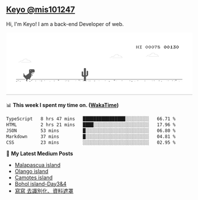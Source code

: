 ## [Keyo @mis101247](https://github.com/mis101247/mis101247.github.io)

Hi, I'm Keyo! I am a back-end Developer of web. 


![image](https://github.com/mis101247/mis101247/blob/master/dino.gif)

📊 **This week I spent my time on. ([WakaTime](https://wakatime.com/@66242878-3a41-446c-852d-cafde411a834))**
<!--START_SECTION:waka-->
```text
TypeScript   8 hrs 47 mins   ████████████████░░░░░░░░░   66.71 % 
HTML         2 hrs 21 mins   ████░░░░░░░░░░░░░░░░░░░░░   17.96 % 
JSON         53 mins         █░░░░░░░░░░░░░░░░░░░░░░░░   06.80 % 
Markdown     37 mins         █░░░░░░░░░░░░░░░░░░░░░░░░   04.81 % 
CSS          23 mins         ░░░░░░░░░░░░░░░░░░░░░░░░░   02.95 %
```
<!--END_SECTION:waka-->

📕 **My Latest Medium Posts**

<!-- BLOG-POST-LIST:START -->
- [Malapascua island](https://medium.com/@814007/malapascua-island-a73b19bd3ab3?source=rss-1d2d8876197b------2)
- [Olango island](https://medium.com/@814007/olango-island-d0f1b6fbd107?source=rss-1d2d8876197b------2)
- [Camotes island](https://medium.com/mis101247/camotes-island-3ab5d3f8de0c?source=rss-1d2d8876197b------2)
- [Bohol island-Day3&4](https://medium.com/mis101247/bohol-island-day3-4-e74223ad4464?source=rss-1d2d8876197b------2)
- [寫寫 去識別化、資料遮罩](https://medium.com/@814007/%E5%AF%AB%E5%AF%AB-%E5%8E%BB%E8%AD%98%E5%88%A5%E5%8C%96-%E8%B3%87%E6%96%99%E9%81%AE%E7%BD%A9-c6f3ba1c12c2?source=rss-1d2d8876197b------2)
<!-- BLOG-POST-LIST:END -->